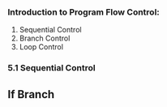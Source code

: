 ### Introduction to Program Flow Control:
1. Sequential Control
2. Branch Control
3. Loop Control

### 5.1 Sequential Control
## If Branch
